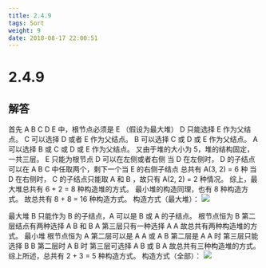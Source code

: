```yaml
---
title: 2.4.9
tags: Sort
weight: 9
date: 2018-08-17 22:00:51
---
```


# 2.4.9


## 解答

首先 A B C D E 中，根节点必须是 E （假设为最大堆）
D 只能选择 E 作为父结点。
C 可以选择 D 或者 E 作为父结点。
B 可以选择 C 或 D 或 E 作为父结点。
A 可以选择 B 或 C 或 D 或 E 作为父结点。
又由于堆的大小为 5，堆的结构固定，一共三层。
E 只能为根节点
D 可以在左侧或者右侧
当 D 在左侧时，
D 的子结点可以在 A B C 中任取两个，剩下一个当 E 的右侧子结点
总共有 A(3, 2) = 6 种
当 D 在右侧时，
C 的子结点只能取 A 和 B ，故只有 A(2, 2) = 2 种情况。
综上，最大堆总共有 6 + 2 = 8 种构造堆的方式。
最小堆的构造同理，也有 8 种构造方式。
故总共有 8 + 8 = 16 种构造方式。
构造方式（最大堆）：
![](/resources/2.4.9/1.png)

最大堆
B 只能作为 B 的子结点，A 可以是 B 或 A 的子结点。
根节点恒为 B
第二层结点有两种选择 A B 和 B A
第三层只有一种选择 A A
故总共有两种构造堆的方式。
最小堆
根节点恒为 A
第二层可以是 A A 或 A B
第二层是 A A 时
第三层只能选择 B B
第二层时 A B 时
第三层可选择 A B 或 B A
故总共有三种构造堆的方式。
综上所述，总共有 2 + 3 = 5 种构造方式。
构造方式（全部）：
![](/resources/2.4.9/2.png)
